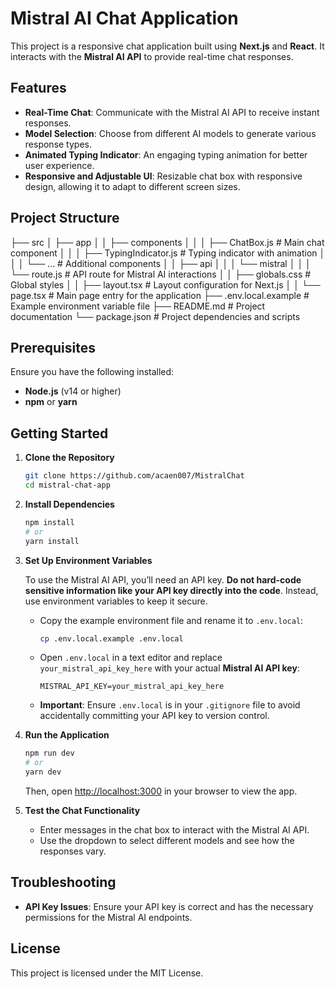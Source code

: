 # Mistral AI Chat Application

This project is a responsive chat application built using **Next.js** and **React**. It interacts with the **Mistral AI API** to provide real-time chat responses.

## Features

- **Real-Time Chat**: Communicate with the Mistral AI API to receive instant responses.
- **Model Selection**: Choose from different AI models to generate various response types.
- **Animated Typing Indicator**: An engaging typing animation for better user experience.
- **Responsive and Adjustable UI**: Resizable chat box with responsive design, allowing it to adapt to different screen sizes.

## Project Structure

├── src │ ├── app │ │ ├── components │ │ │ ├── ChatBox.js # Main chat component │ │ │ ├── TypingIndicator.js # Typing indicator with animation │ │ │ └── ... # Additional components │ │ ├── api │ │ │ └── mistral │ │ │ └── route.js # API route for Mistral AI interactions │ │ ├── globals.css # Global styles │ │ ├── layout.tsx # Layout configuration for Next.js │ │ └── page.tsx # Main page entry for the application ├── .env.local.example # Example environment variable file ├── README.md # Project documentation └── package.json # Project dependencies and scripts


## Prerequisites

Ensure you have the following installed:

- **Node.js** (v14 or higher)
- **npm** or **yarn**

## Getting Started

1. **Clone the Repository**

    ```bash
    git clone https://github.com/acaen007/MistralChat
    cd mistral-chat-app
    ```

2. **Install Dependencies**

    ```bash
    npm install
    # or
    yarn install
    ```

3. **Set Up Environment Variables**

    To use the Mistral AI API, you’ll need an API key. **Do not hard-code sensitive information like your API key directly into the code**. Instead, use environment variables to keep it secure.

    - Copy the example environment file and rename it to `.env.local`:

      ```bash
      cp .env.local.example .env.local
      ```

    - Open `.env.local` in a text editor and replace `your_mistral_api_key_here` with your actual **Mistral AI API key**:

      ```plaintext
      MISTRAL_API_KEY=your_mistral_api_key_here
      ```

    - **Important**: Ensure `.env.local` is in your `.gitignore` file to avoid accidentally committing your API key to version control.

4. **Run the Application**

    ```bash
    npm run dev
    # or
    yarn dev
    ```

    Then, open [http://localhost:3000](http://localhost:3000) in your browser to view the app.

5. **Test the Chat Functionality**

    - Enter messages in the chat box to interact with the Mistral AI API.
    - Use the dropdown to select different models and see how the responses vary.


## Troubleshooting

- **API Key Issues**: Ensure your API key is correct and has the necessary permissions for the Mistral AI endpoints.

## License

This project is licensed under the MIT License.


